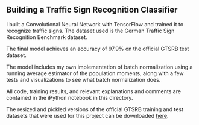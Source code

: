 ## Building a Traffic Sign Recognition Classifier

I built a Convolutional Neural Network with TensorFlow and trained it to recognize traffic signs. The dataset used is the German Traffic Sign Recognition Benchmark dataset.

The final model achieves an accuracy of 97.9% on the official GTSRB test dataset.

The model includes my own implementation of batch normalization using a running average estimator of the population moments, along with a few tests and visualizations to see what batch normalization does.

All code, training results, and relevant explanations and comments are contained in the iPython notebook in this directory.

The resized and pickled versions of the official GTSRB training and test datasets that were used for this project can be downloaded [here](https://drive.google.com/open?id=0B0WbA4IemlxlUmlJaDBXbzJHMFE).
